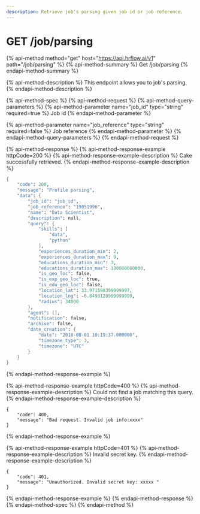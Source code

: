 ```yaml
---
description: Retrieve job's parsing given job id or job reference.
---
```


# GET /job/parsing

{% api-method method="get" host="https://api.hrflow.ai/v1" path="/job/parsing" %}
{% api-method-summary %}
Get /job/parsing
{% endapi-method-summary %}

{% api-method-description %}
This endpoint allows you to job's parsing.
{% endapi-method-description %}

{% api-method-spec %}
{% api-method-request %}
{% api-method-query-parameters %}
{% api-method-parameter name="job\_id" type="string" required=true %}
Job id
{% endapi-method-parameter %}

{% api-method-parameter name="job\_reference" type="string" required=false %}
Job reference
{% endapi-method-parameter %}
{% endapi-method-query-parameters %}
{% endapi-method-request %}

{% api-method-response %}
{% api-method-response-example httpCode=200 %}
{% api-method-response-example-description %}
Cake successfully retrieved.
{% endapi-method-response-example-description %}

```scheme
{
    "code": 200,
    "message": "Profile parsing",
    "data": {
        "job_id": "job_id",
        "job_reference": "19051996",
        "name": "Data Scientist",
        "description": null,
        "query": {
            "skills": [
                "data",
                "python"
            ],
            "experiences_duration_min": 2,
            "experiences_duration_max": 9,
            "educations_duration_min": 3,
            "educations_duration_max": 100000000000,
            "is_geo_loc": false,
            "is_exp_geo_loc": true,
            "is_edu_geo_loc": false,
            "location_lat": 33.971590399999997,
            "location_lng": -6.8498128999999999,
            "radius": 34000
        },
        "agent": [],
        "notification": false,
        "archive": false,
        "date_creation": {
            "date": "2018-08-01 10:19:37.000000",
            "timezone_type": 3,
            "timezone": "UTC"
        }
    }
}
```
{% endapi-method-response-example %}

{% api-method-response-example httpCode=400 %}
{% api-method-response-example-description %}
Could not find a job matching this query.
{% endapi-method-response-example-description %}

```
{
    "code": 400,
    "message": "Bad request. Invalid job info:xxxx"
}
```
{% endapi-method-response-example %}

{% api-method-response-example httpCode=401 %}
{% api-method-response-example-description %}
Invalid secret key.
{% endapi-method-response-example-description %}

```
{
    "code": 401,
    "message": "Unauthorized. Invalid secret key: xxxxx "
}
```
{% endapi-method-response-example %}
{% endapi-method-response %}
{% endapi-method-spec %}
{% endapi-method %}



